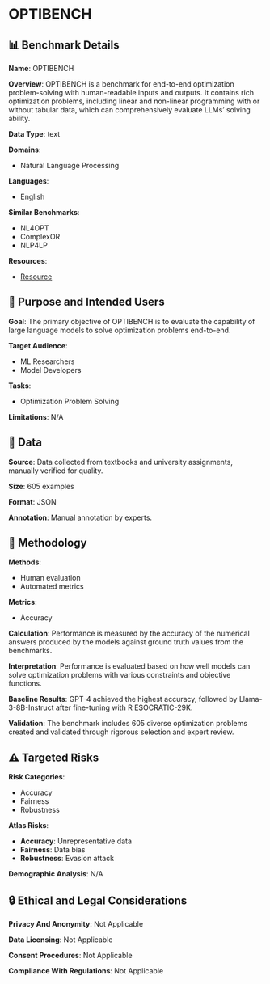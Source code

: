 # OPTIBENCH

## 📊 Benchmark Details

**Name**: OPTIBENCH

**Overview**: OPTIBENCH is a benchmark for end-to-end optimization problem-solving with human-readable inputs and outputs. It contains rich optimization problems, including linear and non-linear programming with or without tabular data, which can comprehensively evaluate LLMs’ solving ability.

**Data Type**: text

**Domains**:
- Natural Language Processing

**Languages**:
- English

**Similar Benchmarks**:
- NL4OPT
- ComplexOR
- NLP4LP

**Resources**:
- [Resource](https://arxiv.org/abs/2407.09887)

## 🎯 Purpose and Intended Users

**Goal**: The primary objective of OPTIBENCH is to evaluate the capability of large language models to solve optimization problems end-to-end.

**Target Audience**:
- ML Researchers
- Model Developers

**Tasks**:
- Optimization Problem Solving

**Limitations**: N/A

## 💾 Data

**Source**: Data collected from textbooks and university assignments, manually verified for quality.

**Size**: 605 examples

**Format**: JSON

**Annotation**: Manual annotation by experts.

## 🔬 Methodology

**Methods**:
- Human evaluation
- Automated metrics

**Metrics**:
- Accuracy

**Calculation**: Performance is measured by the accuracy of the numerical answers produced by the models against ground truth values from the benchmarks.

**Interpretation**: Performance is evaluated based on how well models can solve optimization problems with various constraints and objective functions.

**Baseline Results**: GPT-4 achieved the highest accuracy, followed by Llama-3-8B-Instruct after fine-tuning with R ESOCRATIC-29K.

**Validation**: The benchmark includes 605 diverse optimization problems created and validated through rigorous selection and expert review.

## ⚠️ Targeted Risks

**Risk Categories**:
- Accuracy
- Fairness
- Robustness

**Atlas Risks**:
- **Accuracy**: Unrepresentative data
- **Fairness**: Data bias
- **Robustness**: Evasion attack

**Demographic Analysis**: N/A

## 🔒 Ethical and Legal Considerations

**Privacy And Anonymity**: Not Applicable

**Data Licensing**: Not Applicable

**Consent Procedures**: Not Applicable

**Compliance With Regulations**: Not Applicable
